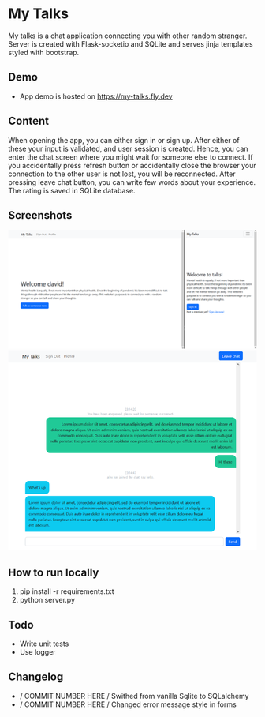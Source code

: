 # My Talks
My talks is a chat application connecting you with other random stranger. Server is created with Flask-socketio and SQLite and serves jinja templates styled with bootstrap.
## Demo
* App demo is hosted on https://my-talks.fly.dev
## Content
When opening the app, you can either sign in or sign up. After either of these your input is validated, and user session is created.
Hence, you can enter the chat screen where you might wait for someone else to connect.
If you accidentally press refresh button or accidentally close the browser your connection to the other user is not lost, you will be reconnected. 
After pressing leave chat button, you can write few words about your experience. The rating is saved in SQLite database.
## Screenshots
![Home page](./screenshots/sc1.png "Home page")
![Chat page](./screenshots/sc2.png "Chat page")
## How to run locally
1. pip install -r requirements.txt
2. python server.py
## Todo
* Write unit tests
* Use logger

## Changelog
* / COMMIT NUMBER HERE / Swithed from vanilla Sqlite to SQLalchemy
* / COMMIT NUMBER HERE / Changed error message style in forms

